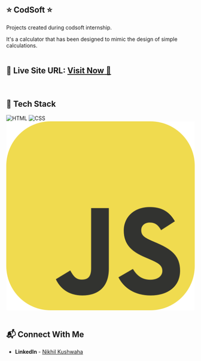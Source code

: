 ## ⭐ CodSoft ⭐
Projects created during codsoft internship.

It's a calculator that has been designed to mimic the design of simple calculations.
<br>
<br>
## 📌 **Live Site URL:** <a href="https://calculator-nu-olive.vercel.app/">**Visit Now** 🚀</a>

<br>

## 📌 Tech Stack

![HTML](https://img.shields.io/badge/html5%20-%23E34F26.svg?&style=for-the-badge&logo=html5&logoColor=white)
![CSS](https://img.shields.io/badge/css3%20-%231572B6.svg?&style=for-the-badge&logo=css3&logoColor=white)
![JS](https://raw.githubusercontent.com/tandpfun/skill-icons/59059d9d1a2c092696dc66e00931cc1181a4ce1f/icons/JavaScript.svg)
<br>
<br>

## 📬 Connect With Me

- **LinkedIn** - [Nikhil Kushwaha](https://www.linkedin.com/in/nikhil-kushwaha-275a72207/)

